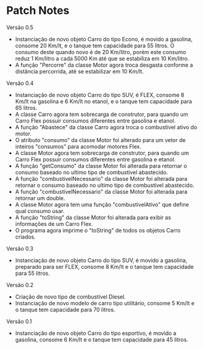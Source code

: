# Patch Notes
Versão 0.5
   - Instanciação de novo objeto Carro do tipo Econo, é movido a gasolina, consome 20 Km/lt, e o tanque tem capacidade para 55 litros. O consumo deste quando novo é de 20 Km/litro, porém este consumo reduz 1 Km/litro a cada 5000 Km até que se estabiliza em 10 Km/litro.
   - A função "Percorre" da classe Motor agora troca desgasta conforme a distância percorrida, até se estabilizar em 10 Km/lt.


Versão 0.4
   - Instanciação de novo objeto Carro do tipo SUV, é FLEX, consome 8 Km/lt na gasolina e 6 Km/lt no etanol, e o tanque tem capacidade para 65 litros.
   - A classe Carro agora tem sobrecarga de construtor, para quando um Carro Flex possuir consumos diferentes entre gasolina e etanol.
   - A função "Abastece" da classe Carro agora troca o combustível ativo do motor.
   - O atributo "consumo" da classe Motor foi alterado para um vetor de inteiros "consumos" para acomodar motores Flex.
   - A classe Motor agora tem sobrecarga de construtor, para quando um Carro Flex possuir consumos diferentes entre gasolina e etanol.
   - A função "getConsumo" da classe Motor foi alterada para retornar o consumo baseado no ultimo tipo de combustível abastecido.
   - A função "combustivelNecessario" da classe Motor foi alterada para retornar o consumo baseado no ultimo tipo de combustível abastecido.
   - A função "combustivelNecessario" da classe Motor foi alterada para retornar um double.
   - A classe Motor agora tem uma função "combustivelAtivo" que define qual consumo usar.
   - A função "toString" da classe Motor foi alterada para exibir as informações de um Carro Flex.
   - O programa agora imprime o "toString" de todos os objetos Carro criados.

Versão 0.3
   - Instanciação de novo objeto Carro do tipo SUV, é movido a gasolina, preparado para ser FLEX, consome 8 Km/lt e o tanque tem capacidade para 55 litros.

Versão 0.2
   - Criação de novo tipo de combustível Diesel.
   - Instanciação de novo modelo de carro tipo utilitário, consome 5 Km/lt e o tanque tem capacidade para 70 litros.

Versão 0.1
   -  Instanciação de novo objeto Carro do tipo esportivo, é movido a gasolina, consome 6 Km/lt e o tanque tem capacidade para 45 litros.
